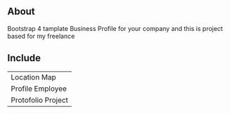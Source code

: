 ## About

<p>
  Bootstrap 4 tamplate Business Profile for your company and this is project based for my freelance
</p> 

## Include
<table>
  <tr>
    <td colspan="3">Location Map</td>
  </tr>
  <tr>
    <td colspan="3">Profile Employee</td>
  </tr>
  <tr>
    <td colspan="3">Protofolio Project</td>
  </tr>
